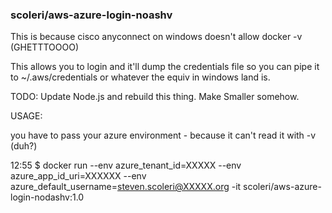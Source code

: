 ### scoleri/aws-azure-login-noashv

This is because cisco anyconnect on windows doesn't allow docker -v (GHETTTOOOO)

This allows you to login and it'll dump the credentials file so you can pipe it to ~/.aws/credentials or whatever the equiv in windows land is.

TODO:
  Update Node.js and rebuild this thing. 
  Make Smaller somehow.

USAGE:

you have to pass your azure environment - because it can't read it with -v (duh?)

12:55 $ docker run --env azure_tenant_id=XXXXX --env azure_app_id_uri=XXXXXX --env azure_default_username=steven.scoleri@XXXXX.org -it scoleri/aws-azure-login-nodashv:1.0


